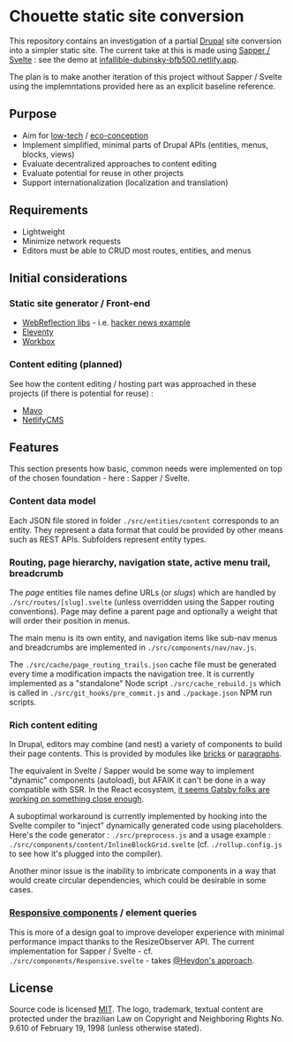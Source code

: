 # Chouette static site conversion

This repository contains an investigation of a partial [Drupal](https://stackoverflow.blog/2020/06/23/is-it-time-to-give-drupal-another-look) site conversion into a simpler static site. The current take at this is made using [Sapper / Svelte](https://sapper.svelte.dev/) : see the demo at [infallible-dubinsky-bfb500.netlify.app](https://infallible-dubinsky-bfb500.netlify.app/).

The plan is to make another iteration of this project without Sapper / Svelte using the implemntations provided here as an explicit baseline reference.

## Purpose

- Aim for [low-tech](https://solar.lowtechmagazine.com/2020/01/how-sustainable-is-a-solar-powered-website.html) / [eco-conception](https://collectif.greenit.fr/ecoconception-web/)
- Implement simplified, minimal parts of Drupal APIs (entities, menus, blocks, views)
- Evaluate decentralized approaches to content editing
- Evaluate potential for reuse in other projects
- Support internationalization (localization and translation)

## Requirements

- Lightweight
- Minimize network requests
- Editors must be able to CRUD most routes, entities, and menus

## Initial considerations

### Static site generator / Front-end

- [WebReflection libs](https://gist.github.com/WebReflection/761052d6dae7c8207d2fcba7cdede295) - i.e. [hacker news example](https://github.com/WebReflection/hn)
- [Eleventy](https://www.11ty.dev/)
- [Workbox](https://developers.google.com/web/tools/workbox/)

### Content editing (planned)

See how the content editing / hosting part was approached in these projects (if there is potential for reuse) :

- [Mavo](https://mavo.io/)
- [NetlifyCMS](https://github.com/netlify/netlify-cms)

## Features

This section presents how basic, common needs were implemented on top of the chosen foundation - here : Sapper / Svelte.

### Content data model

Each JSON file stored in folder `./src/entities/content` corresponds to an entity. They represent a data format that could be provided by other means such as REST APIs. Subfolders represent entity types.

### Routing, page hierarchy, navigation state, active menu trail, breadcrumb

The *page* entities file names define URLs (or *slugs*) which are handled by `./src/routes/[slug].svelte` (unless overridden using the Sapper routing conventions). Page may define a parent page and optionally a weight that will order their position in menus.

The main menu is its own entity, and navigation items like sub-nav menus and breadcrumbs are implemented in `./src/components/nav/nav.js`.

The `./src/cache/page_routing_trails.json` cache file must be generated every time a modification impacts the navigation tree. It is currently implemented as a "standalone" Node script `./src/cache_rebuild.js` which is called in `./src/git_hooks/pre_commit.js` and `./package.json` NPM run scripts.

### Rich content editing

In Drupal, editors may combine (and nest) a variety of components to build their page contents. This is provided by modules like [bricks](https://www.drupal.org/project/bricks) or [paragraphs](https://www.drupal.org/project/paragraphs).

The equivalent in Svelte / Sapper would be some way to implement "dynamic" components (autoload), but AFAIK it can't be done in a way compatible with SSR. In the React ecosystem, [it seems Gatsby folks are working on something close enough](https://github.com/gatsbyjs/gatsby/pull/24903).

A suboptimal workaround is currently implemented by hooking into the Svelte compiler to "inject" dynamically generated code using placeholders. Here's the code generator : `./src/preprocess.js` and a usage example : `./src/components/content/InlineBlockGrid.svelte` (cf. `./rollup.config.js` to see how it's plugged into the compiler).

Another minor issue is the inability to imbricate components in a way that would create circular dependencies, which could be desirable in some cases.

### [Responsive components](https://philipwalton.github.io/responsive-components/) / element queries

This is more of a design goal to improve developer experience with minimal performance impact thanks to the ResizeObserver API. The current implementation for Sapper / Svelte - cf. `./src/components/Responsive.svelte` - takes [@Heydon's approach](https://github.com/Heydon/watched-box).

## License

Source code is licensed [MIT](LICENSE). The logo, trademark, textual content are protected under the brazilian Law on Copyright and Neighboring Rights No. 9.610 of February 19, 1998 (unless otherwise stated).
